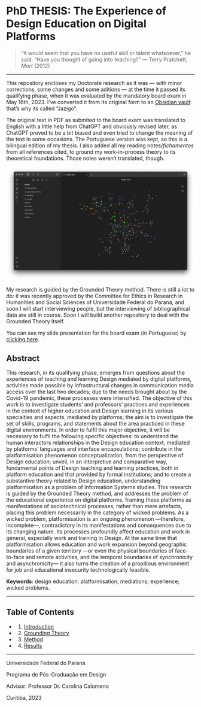 # PhD THESIS: The Experience of Design Education on Digital Platforms

> “It would seem that you have no useful skill or talent whatsoever,” he said. “Have you thought of going into teaching?”
> ― Terry Pratchett, _Mort_ (2012)

---

This repository encloses my Doctorate research as it was — with minor corrections, some changes and some aditions — at the time it passed its qualifying phase, when it was evaluated by the mandatory board exam in May 16th, 2023. I’ve converted it from its original form to an [Obsidian vault](https://help.obsidian.md/Getting+started/Create+a+vault): that’s why its called “Jazigo”. 

The original text in PDF as submited to the board exam was translated to English with a little help from ChatGPT and obviously revised later, as ChatGPT proved to be a bit biased and even tried to change the meaning of the text in some occasions. The Portuguese version was kept, so this is a bilingual edition of my thesis. I also added all my reading notes/_fichamentos_ from all references cited, to ground my work-in-process theory to its theoretical foundations. Those notes weren’t translated, though.

![Graph view on Obsidian](graph-view.png)

My research is guided by the Grounded Theory method. There is still a lot to do: it was recently approved by the Committee for Ethics in Research in Humanities and Social Sciences of Universidade Federal do Paraná, and soon I will start interviewing people, but the interviewing of bibliographical data are still in course. Soon I will build another repository to deal with the Grounded Theory itself.

You can see my slide presentation for the board exam (in Portuguese) by [clicking here](http://fabianelima.com/UFPR/quali).


## Abstract
This research, in its qualifying phase, emerges from questions about the experiences of teaching and learning Design mediated by digital platforms, activities made possible by infrastructural changes in communication media access over the last two decades; due to the needs brought about by the Covid-19 pandemic, these processes were intensified. The objective of this work is to investigate students’ and professors’ practices and experiences in the context of higher education and Design learning in its various specialties and aspects, mediated by platforms; the aim is to investigate the set of skills, programs, and statements about the area practiced in these digital environments. In order to fulfil this major objective, it will be necessary to fulfil the following specific objectives: to understand the human interactors relationships in the Design education context, mediated by platforms’ languages and interface encapsulations; contribute in the platformisation phenomenon conceptualization, from the perspective of Design education; unveil, in an interpretive and comparative way, fundamental points of Design teaching and learning practices, both in platform education and that provided by formal institutions; and to create a substantive theory related to Design education, understanding platformisation as a problem of Information Systems studies. This research is guided by the Grounded Theory method, and addresses the problem of the educational experience on digital platforms, framing these platforms as manifestations of sociotechnical processes, rather than mere artefacts, placing this problem necessarily in the category of wicked problems. As a wicked problem, platformisation is an ongoing phenomenon —therefore, incomplete—, contradictory in its manifestations and consequences due to its changing nature. Its processes profoundly affect education and work in general, especially work and training in Design. At the same time that platformisation allows education and work expansion beyond geographic boundaries of a given territory —or even the physical boundaries of face-to-face and remote activities, and the temporal boundaries of synchronicity and asynchronicity— it also turns the creation of a propitious environment for job and educational insecurity technologically feasible.

**Keywords**: design education; platformisation; mediations; experience; wicked problems.

---

## Table of Contents

- 1. [Introduction](https://github.com/fabianelima/jazigo/tree/main/jazigo/1.%20introduction)
- 2. [Grounding Theory](https://github.com/fabianelima/jazigo/tree/main/jazigo/2.%20grounding-theory)
- 3. [Method](https://github.com/fabianelima/jazigo/tree/main/jazigo/3.%20method)
- 4. [Results](https://github.com/fabianelima/jazigo/tree/main/jazigo/4.%20results)

---

Universidade Federal do Paraná

Programa de Pós-Graduação em Design

Advisor: Professor Dr. Carolina Calomeno

Curitiba, 2023
